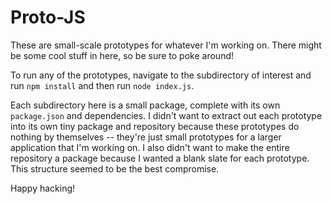 # Proto-JS

These are small-scale prototypes for whatever I'm working on. There might be
some cool stuff in here, so be sure to poke around!

To run any of the prototypes, navigate to the subdirectory of interest and run
`npm install` and then run `node index.js`.

Each subdirectory here is a small package, complete with its own `package.json`
and dependencies. I didn't want to extract out each prototype into its own tiny
package and repository because these prototypes do nothing by themselves --
they're just small prototypes for a larger application that I'm working on. I
also didn't want to make the entire repository a package because I wanted a
blank slate for each prototype. This structure seemed to be the best compromise.

Happy hacking!
